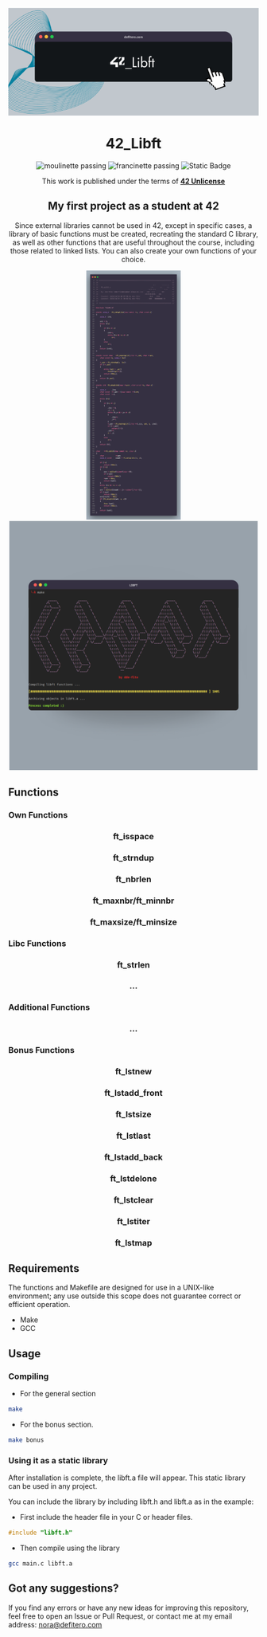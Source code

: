 
<p align="center">
	<img align="center" src="media/42_libft.png">
	<h1 align="center">42_Libft</h1>
</p>

<p align="center">
	<img alt="moulinette passing" src="https://img.shields.io/badge/moulinette-passing-gree">
	<img alt="francinette passing" src="https://img.shields.io/badge/francinette-passing-gree">
    <img alt="Static Badge" src="https://img.shields.io/badge/125/100-gree?logo=42&logoColor=white">
</p>

<p align="center">
This work is published under the terms of <a href="https://github.com/gcamerli/42unlicense"><b>42 Unlicense</b></a>
</p>

<div align="center">
    <h2>My first project as a student at 42</h2>
    <p align="center">Since external libraries cannot be used in 42, except in specific cases, a library of basic functions must be created, recreating the standard C library, as well as other functions that are useful throughout the course, including those related to linked lists. You can also create your own functions of your choice.</p>
</div>

<div align="center">
	<img height="500" src="media/code.png">
	<img height="500" src="media/make.png">
</div>

## Functions
### Own Functions
<div align="center">
    <h3>ft_isspace</h3>
    <h3>ft_strndup</h3>
    <h3>ft_nbrlen</h3>
    <h3>ft_maxnbr/ft_minnbr</h3>
    <h3>ft_maxsize/ft_minsize</h3>
</div>

### Libc Functions
<div align="center">
    <h3>ft_strlen</h3>
    <h3>...</h3>
</div>

### Additional Functions
<div align="center">
    <h3>...</h3>
</div>

### Bonus Functions
<div align="center">
    <h3>ft_lstnew</h3>
    <h3>ft_lstadd_front</h3>
    <h3>ft_lstsize</h3>
    <h3>ft_lstlast</h3>
    <h3>ft_lstadd_back</h3>
    <h3>ft_lstdelone</h3>
    <h3>ft_lstclear</h3>
    <h3>ft_lstiter</h3>
    <h3>ft_lstmap</h3>
</div>

## Requirements
The functions and Makefile are designed for use in a UNIX-like environment; any use outside this scope does not guarantee correct or efficient operation.
- Make
- GCC

## Usage

### Compiling
- For the general section
``` bash
make
```

- For the bonus section.
``` bash
make bonus
```

### Using it as a static library
After installation is complete, the libft.a file will appear. This static library can be used in any project.

You can include the library by including libft.h and libft.a as in the example:

- First include the header file in your C or header files.
``` h
#include "libft.h"
```

- Then compile using the library
``` bash
gcc main.c libft.a
```

## Got any suggestions?
If you find any errors or have any new ideas for improving this repository, feel free to open an Issue or Pull Request, or contact me at my email address: nora@defitero.com
